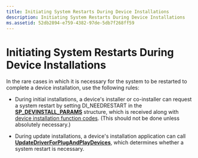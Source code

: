 ```yaml
---
title: Initiating System Restarts During Device Installations
description: Initiating System Restarts During Device Installations
ms.assetid: 52db2894-e759-4382-97de-5db7f268ff59
---
```


# Initiating System Restarts During Device Installations


In the rare cases in which it is necessary for the system to be restarted to complete a device installation, use the following rules:

-   During initial installations, a device's installer or co-installer can request a system restart by setting DI\_NEEDRESTART in the [**SP\_DEVINSTALL\_PARAMS**](https://msdn.microsoft.com/library/windows/hardware/ff552346) structure, which is received along with [device installation function codes](https://msdn.microsoft.com/library/windows/hardware/ff541307). (This should not be done unless absolutely necessary.)

-   During update installations, a device's installation application can call [**UpdateDriverForPlugAndPlayDevices**](https://msdn.microsoft.com/library/windows/hardware/ff553534), which determines whether a system restart is necessary.

 

 





